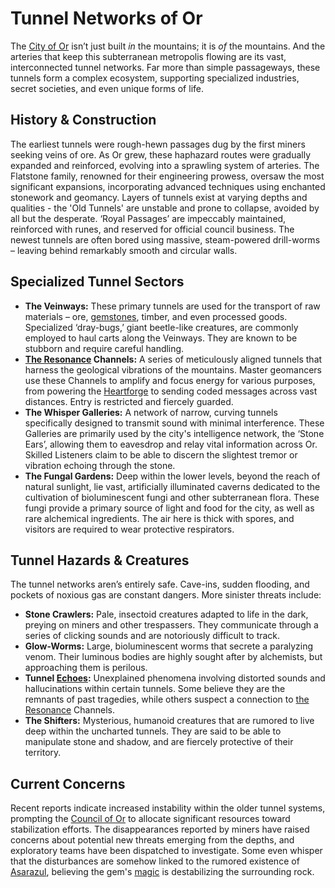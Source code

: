 # Tunnel Networks of Or

The [City of Or](/geography/settlement/city/city-of-or.md) isn’t just built *in* the mountains; it is *of* the mountains. And the arteries that keep this subterranean metropolis flowing are its vast, interconnected tunnel networks. Far more than simple passageways, these tunnels form a complex ecosystem, supporting specialized industries, secret societies, and even unique forms of life.

## History & Construction

The earliest tunnels were rough-hewn passages dug by the first miners seeking veins of ore. As Or grew, these haphazard routes were gradually expanded and reinforced, evolving into a sprawling system of arteries. The Flatstone family, renowned for their engineering prowess, oversaw the most significant expansions, incorporating advanced techniques using enchanted stonework and geomancy. Layers of tunnels exist at varying depths and qualities - the 'Old Tunnels' are unstable and prone to collapse, avoided by all but the desperate. ‘Royal Passages’ are impeccably maintained, reinforced with runes, and reserved for official council business. The newest tunnels are often bored using massive, steam-powered drill-worms – leaving behind remarkably smooth and circular walls.

## Specialized Tunnel Sectors

*   **The Veinways:** These primary tunnels are used for the transport of raw materials – ore, [gemstones](/raw/20250504/gem/gemstones.md), timber, and even processed goods. Specialized ‘dray-bugs,’ giant beetle-like creatures, are commonly employed to haul carts along the Veinways.  They are known to be stubborn and require careful handling.
*   **[The Resonance](/raw/20250501/cataclysm/the-resonance.md) Channels:** A series of meticulously aligned tunnels that harness the geological vibrations of the mountains. Master geomancers use these Channels to amplify and focus energy for various purposes, from powering the [Heartforge](/geography/settlement/city/city-of-or/heartforge.md) to sending coded messages across vast distances. Entry is restricted and fiercely guarded.
*   **The Whisper Galleries:** A network of narrow, curving tunnels specifically designed to transmit sound with minimal interference. These Galleries are primarily used by the city's intelligence network, the ‘Stone Ears’, allowing them to eavesdrop and relay vital information across Or. Skilled Listeners claim to be able to discern the slightest tremor or vibration echoing through the stone.
*   **The Fungal Gardens:** Deep within the lower levels, beyond the reach of natural sunlight, lie vast, artificially illuminated caverns dedicated to the cultivation of bioluminescent fungi and other subterranean flora. These fungi provide a primary source of light and food for the city, as well as rare alchemical ingredients. The air here is thick with spores, and visitors are required to wear protective respirators.

## Tunnel Hazards & Creatures

The tunnel networks aren’s entirely safe. Cave-ins, sudden flooding, and pockets of noxious gas are constant dangers. More sinister threats include:

*   **Stone Crawlers:** Pale, insectoid creatures adapted to life in the dark, preying on miners and other trespassers. They communicate through a series of clicking sounds and are notoriously difficult to track.
*   **Glow-Worms:** Large, bioluminescent worms that secrete a paralyzing venom. Their luminous bodies are highly sought after by alchemists, but approaching them is perilous.
*   **Tunnel [Echoes](/raw/20250501/soul/echoes.md):** Unexplained phenomena involving distorted sounds and hallucinations within certain tunnels. Some believe they are the remnants of past tragedies, while others suspect a connection to [the Resonance](/raw/20250501/cataclysm/the-resonance.md) Channels.
*   **The Shifters:** Mysterious, humanoid creatures that are rumored to live deep within the uncharted tunnels.  They are said to be able to manipulate stone and shadow, and are fiercely protective of their territory.

## Current Concerns

Recent reports indicate increased instability within the older tunnel systems, prompting the [Council of Or](/geography/settlement/city/city-of-or/council-of-or.md) to allocate significant resources toward stabilization efforts. The disappearances reported by miners have raised concerns about potential new threats emerging from the depths, and exploratory teams have been dispatched to investigate. Some even whisper that the disturbances are somehow linked to the rumored existence of [Asarazul](/geography/settlement/city/city-of-or/asarazul.md), believing the gem's [magic](/structure/mechanic/magic.md) is destabilizing the surrounding rock.
